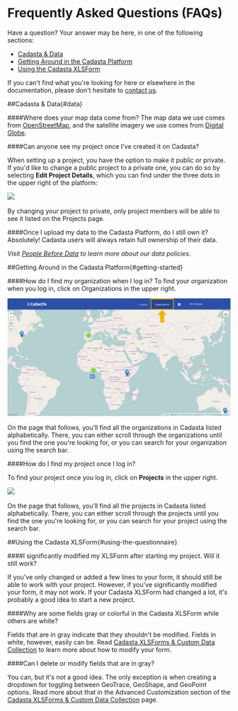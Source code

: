 # Frequently Asked Questions (FAQs)

Have a question? Your answer may be here, in one of the following sections:

* [Cadasta & Data](#data)
* [Getting Around in the Cadasta Platform](#getting-started)
* [Using the Cadasta XLSForm](#using-the-questionnaire)

If you can't find what you're looking for here or elsewhere in the documentation, please don't hesitate to [contact us](http://cadasta.org/contact/). 

##Cadasta & Data{#data}

####Where does your map data come from?
The map data we use comes from [OpenStreetMap](http://www.openstreetmap.org/#map=5/51.500/-0.100), and the satellite imagery we use comes from [Digital Globe](https://www.digitalglobe.com/). 

####Can anyone see my project once I've created it on Cadasta?

When setting up a project, you have the option to make it public or private. If you'd like to change a public project to a private one, you can do so by selecting **Edit Project Details**, which you can find under the three dots in the upper right of the platform:

![](/assets/edit-project-info.png)

By changing your project to private, only project members will be able to see it listed on the Projects page.

####Once I upload my data to the Cadasta Platform, do I still own it? 
Absolutely! Cadasta users will always retain full ownership of their data. 

_Visit [People Before Data](http://cadasta.org/about-us/how-we-work/) to learn more about our data policies._ 

##Getting Around in the Cadasta Platform{#getting-started}

####How do I find my organization when I log in?
To find your organization when you log in, click on Organizations in the upper right. 

![](/assets/cadasta-main-platform-organization-button.png)

On the page that follows, you’ll find all the organizations in Cadasta listed alphabetically. There, you can either scroll through the organizations until you find the one you're looking for, or you can search for your organization using the search bar.

####How do I find my project once I log in?

To find your project once you log in, click on **Projects** in the upper right. 

![](/assets/main-page-projects.png)

On the page that follows, you’ll find all the projects in Cadasta listed alphabetically. There, you can either scroll through the projects until you find the one you're looking for, or you can search for your project using the search bar.

##Using the Cadasta XLSForm{#using-the-questionnaire}

####I significantly modified my XLSForm after starting my project. Will it still work? 

If you've only changed or added a few lines to your form, it should still be able to work with your project. However, if you've significantly modified your form, it may not work. If your Cadasta XLSForm had changed a lot, it's probably a good idea to start a new project.

####Why are some fields gray or colorful in the Cadasta XLSForm while others are white?

Fields that are in gray indicate that they shouldn't be modified. Fields in white, however, easily can be. Read [Cadasta XLSForms & Custom Data Collection](09-XLSForms.md) to learn more about how to modify your form. 

####Can I delete or modify fields that are in gray?

You can, but it's not a good idea. The only exception is when creating a dropdown for toggling between GeoTrace, GeoShape, and GeoPoint options. Read more about that in the Advanced Customization section of the [Cadasta XLSForms & Custom Data Collection](08-XLSForms.md) page. 

